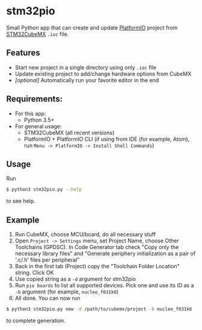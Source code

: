 # stm32pio
Small Python app that can create and update [PlatformIO](https://platformio.org) project from [STM32CubeMX](http://www.st.com/en/development-tools/stm32cubemx.html) `.ioc` file.

## Features
  - Start new project in a single directory using only `.ioc` file
  - Update existing project to add/change hardware options from CubeMX
  - *[optional]* Automatically run your favorite editor in the end

## Requirements:
  - For this app:
    - Python 3.5+
  - For general usage:
    - STM32CubeMX (all recent versions)
    - PlatformIO + PlatformIO CLI (if using from IDE (for example, Atom), run `Menu -> PlatformIO -> Install Shell Commands`)

## Usage
Run
```sh
$ python3 stm32pio.py --help
```
to see help.

## Example
1. Run CubeMX, choose MCU/board, do all necessary stuff
2. Open `Project -> Settings` menu, set Project Name, choose Other Toolchains (GPDSC). In Code Generator tab check "Copy only the necessary library files" and "Generate periphery initialization as a pair of '.c/.h' files per peripheral"
3. Back in the first tab (Project) copy the "Toolchain Folder Location" string. Click OK
4. Use copied string as a `-d` argument for stm32pio
5. Run `pio boards` to list all supported devices. Pick one and use its ID as a `-b` argument (for example, `nucleo_f031k6`)
6. All done. You can now run
```sh
$ python3 stm32pio.py new -d /path/to/cubemx/project -b nucleo_f031k6 --start-editor=vscode
```
to complete generation.
